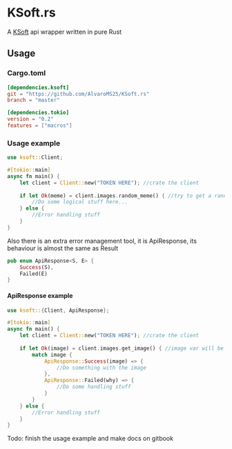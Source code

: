 # KSoft.rs

A [KSoft](https://api.ksoft.si/) api wrapper written in pure Rust

## Usage

### Cargo.toml
```toml
[dependencies.ksoft]
git = "https://github.com/AlvaroMS25/KSoft.rs"
branch = "master"

[dependencies.tokio]
version = "0.2"
features = ["macros"]
```

### Usage example
```rust
use ksoft::Client;

#[tokio::main]
async fn main() {
    let client = Client::new("TOKEN HERE"); //crate the client
    
    if let Ok(meme) = client.images.random_meme() { //try to get a random meme handling the possible error
        //Do some logical stuff here...
    } else {
        //Error handling stuff
    }
}
```

Also there is an extra error management tool, it is ApiResponse, its behaviour is almost the same as Result

```rust
pub enum ApiResponse<S, E> {
    Success(S),
    Failed(E)
}
```

#### ApiResponse example
```rust
use ksoft::{Client, ApiResponse};

#[tokio::main]
async fn main() {
    let client = Client::new("TOKEN HERE"); //crate the client
    
    if let Ok(image) = client.images.get_image() { //image var will be ApiResponse<Image>
        match image {
            ApiResponse::Success(image) => {
                //Do something with the image
            },
            ApiResponse::Failed(why) => {
                //Do some handling stuff
            }
        }
    } else {
        //Error handling stuff
    }
}
```

Todo: finish the usage example and make docs on gitbook